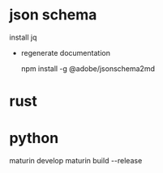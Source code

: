 


# json schema

install jq


- regenerate documentation

    npm install -g @adobe/jsonschema2md

# rust




# python

maturin develop
maturin build --release





